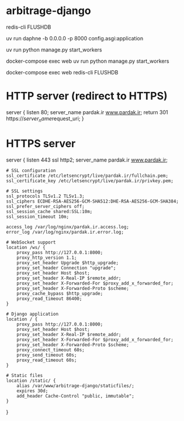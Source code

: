 # arbitrage-django

redis-cli FLUSHDB

uv run daphne -b 0.0.0.0 -p 8000 config.asgi:application

uv run python manage.py start_workers



docker-compose exec web uv run python manage.py start_workers

docker-compose exec web redis-cli FLUSHDB

# HTTP server (redirect to HTTPS)
server {
    listen 80;
    server_name pardak.ir www.pardak.ir;
    return 301 https://$server_name$request_uri;
}

# HTTPS server
server {
    listen 443 ssl http2;
    server_name pardak.ir www.pardak.ir;
    
    # SSL configuration
    ssl_certificate /etc/letsencrypt/live/pardak.ir/fullchain.pem;
    ssl_certificate_key /etc/letsencrypt/live/pardak.ir/privkey.pem;
    
    # SSL settings
    ssl_protocols TLSv1.2 TLSv1.3;
    ssl_ciphers ECDHE-RSA-AES256-GCM-SHA512:DHE-RSA-AES256-GCM-SHA384;
    ssl_prefer_server_ciphers off;
    ssl_session_cache shared:SSL:10m;
    ssl_session_timeout 10m;
    
    access_log /var/log/nginx/pardak.ir.access.log;
    error_log /var/log/nginx/pardak.ir.error.log;

    # WebSocket support
    location /ws/ {
        proxy_pass http://127.0.0.1:8000;
        proxy_http_version 1.1;
        proxy_set_header Upgrade $http_upgrade;
        proxy_set_header Connection "upgrade";
        proxy_set_header Host $host;
        proxy_set_header X-Real-IP $remote_addr;
        proxy_set_header X-Forwarded-For $proxy_add_x_forwarded_for;
        proxy_set_header X-Forwarded-Proto $scheme;
        proxy_cache_bypass $http_upgrade;
        proxy_read_timeout 86400;
    }

    # Django application
    location / {
        proxy_pass http://127.0.0.1:8000;
        proxy_set_header Host $host;
        proxy_set_header X-Real-IP $remote_addr;
        proxy_set_header X-Forwarded-For $proxy_add_x_forwarded_for;
        proxy_set_header X-Forwarded-Proto $scheme;
        proxy_connect_timeout 60s;
        proxy_send_timeout 60s;
        proxy_read_timeout 60s;
    }

    # Static files
    location /static/ {
        alias /var/www/arbitrage-django/staticfiles/;
        expires 30d;
        add_header Cache-Control "public, immutable";
    }
}